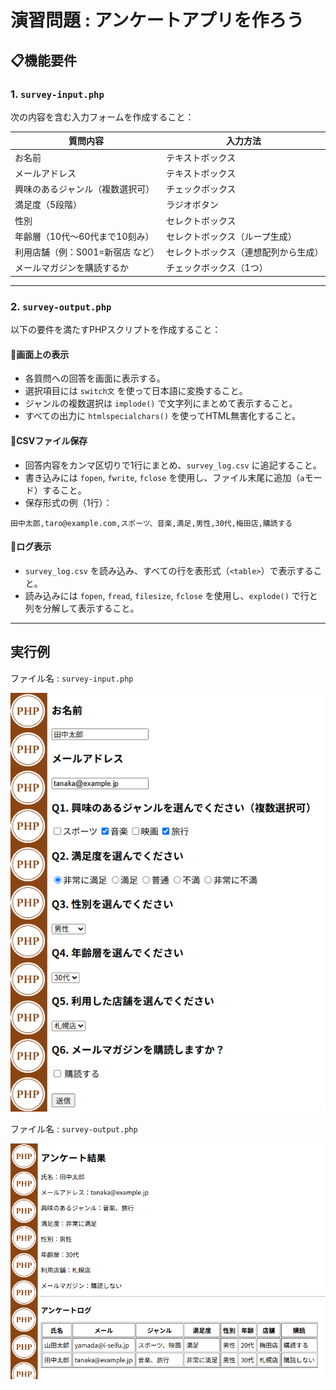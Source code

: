 # 演習問題 : アンケートアプリを作ろう

## 📋機能要件

### 1. `survey-input.php`
次の内容を含む入力フォームを作成すること：

| 質問内容                             | 入力方法           |
|--------------------------------------|--------------------|
| お名前                               | テキストボックス   |
| メールアドレス                       | テキストボックス   |
| 興味のあるジャンル（複数選択可）     | チェックボックス   |
| 満足度（5段階）                      | ラジオボタン       |
| 性別                                 | セレクトボックス   |
| 年齢層（10代〜60代まで10刻み）      | セレクトボックス（ループ生成） |
| 利用店舗（例：S001=新宿店 など）     | セレクトボックス（連想配列から生成） |
| メールマガジンを購読するか           | チェックボックス（1つ） |

---

### 2. `survey-output.php`
以下の要件を満たすPHPスクリプトを作成すること：

#### 🔸画面上の表示
- 各質問への回答を画面に表示する。
- 選択項目には `switch文` を使って日本語に変換すること。
- ジャンルの複数選択は `implode()` で文字列にまとめて表示すること。
- すべての出力に `htmlspecialchars()` を使ってHTML無害化すること。

#### 🔸CSVファイル保存
- 回答内容をカンマ区切りで1行にまとめ、`survey_log.csv` に追記すること。
- 書き込みには `fopen`, `fwrite`, `fclose` を使用し、ファイル末尾に追加（`a`モード）すること。
- 保存形式の例（1行）：

```
田中太郎,taro@example.com,スポーツ、音楽,満足,男性,30代,梅田店,購読する
```

#### 🔸ログ表示
- `survey_log.csv` を読み込み、すべての行を表形式（`<table>`）で表示すること。
- 読み込みには `fopen`, `fread`, `filesize`, `fclose` を使用し、`explode()` で行と列を分解して表示すること。

---

## 実行例

ファイル名 : `survey-input.php`

![](images/01.png)

ファイル名 : `survey-output.php`

![](images/02.png)
